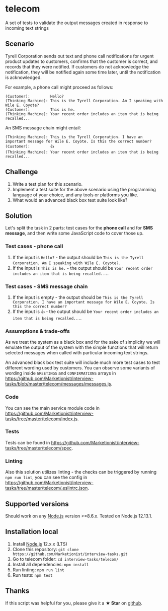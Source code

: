 # telecom

A set of tests to validate the output messages created in response to incoming
text strings

## Scenario
Tyrell Corporation sends out text and phone call notifications for urgent
product updates to customers, confirms that the customer is correct, and records
that they were notified. If customers do not acknowledge the notification, they
will be notified again some time later, until the notification is acknowledged.

For example, a phone call might proceed as follows:

```
(Customer):         Hello?
(Thinking Machine): This is the Tyrell Corporation. Am I speaking with Wile E. Coyote?
(Customer):         This is he.
(Thinking Machine): Your recent order includes an item that is being recalled...
```

An SMS message chain might entail:

```
(Thinking Machine): This is the Tyrell Corporation. I have an important message for Wile E. Coyote. Is this the correct number?
(Customer):         👍
(Thinking Machine): Your recent order includes an item that is being recalled...
```

## Challenge
1. Write a test plan for this scenario.
2. Implement a test suite for the above scenario using the programming language
    of your choice, and any tools or platforms you like.
3. What would an advanced black box test suite look like?

## Solution
Let's split the task in 2 parts: test cases for the **phone call** and for
**SMS message**, and then write some JavaScript code to cover those up.

### Test cases - phone call
1. If the input is `Hello?` - the output should be `This is the Tyrell
Corporation. Am I speaking with Wile E. Coyote?`.
2. If the input is `This is he.` - the output should be `Your recent order
includes an item that is being recalled...`.

### Test cases - SMS message chain
1. If the input is empty - the output should be `This is the Tyrell Corporation.
    I have an important message for Wile E. Coyote. Is this the correct number?`
2. If the input is `👍` - the output should be `Your recent order includes an
    item that is being recalled...`.

### Assumptions & trade-offs
As we treat the system as a black box and for the sake of simplicity we will
emulate the output of the system with the simple functions that will return
selected messages when called with particular incoming text strings.

An advanced black box test suite will include much more test cases to test
different wording used by customers. You can observe some variants of wording
inside `GREETINGS` and `CONFIRMATIONS` arrays in
https://github.com/Marketionist/interview-tasks/blob/master/telecom/messages/messages.js.

### Code
You can see the main service module code in
https://github.com/Marketionist/interview-tasks/tree/master/telecom/index.js.

### Tests
Tests can be found in
https://github.com/Marketionist/interview-tasks/tree/master/telecom/spec.

### Linting
Also this solution utilizes linting - the checks can be triggered by running
`npm run lint`, you can see the config in
https://github.com/Marketionist/interview-tasks/tree/master/telecom/.eslintrc.json.

## Supported versions
Should work on any [Node.js](http://nodejs.org/) version >=8.6.x. Tested on
Node.js 12.13.1.

## Installation local
1. Install [Node.js](http://nodejs.org/) 12.x.x (LTS)
2. Clone this repository: `git clone https://github.com/Marketionist/interview-tasks.git`
3. Go to telecom folder: `cd interview-tasks/telecom/`
4. Install all dependencies: `npm install`
5. Run linting: `npm run lint`
6. Run tests: `npm test`

## Thanks
If this script was helpful for you, please give it a **★ Star**
on [github](https://github.com/Marketionist/interview-tasks).
